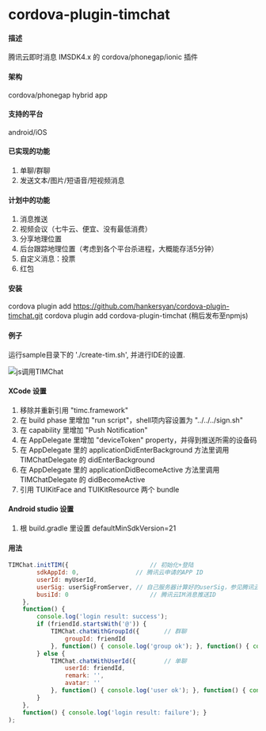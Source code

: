 # cordova-plugin-timchat

#### 描述
腾讯云即时消息 IMSDK4.x 的 cordova/phonegap/ionic 插件

#### 架构
cordova/phonegap hybrid app

#### 支持的平台
android/iOS

#### 已实现的功能

1. 单聊/群聊
2. 发送文本/图片/短语音/短视频消息

#### 计划中的功能

1. 消息推送
2. 视频会议（七牛云、便宜、没有最低消费）
3. 分享地理位置
4. 后台跟踪地理位置（考虑到各个平台杀进程，大概能存活5分钟）
5. 自定义消息：投票
6. 红包

#### 安装
cordova plugin add https://github.com/hankersyan/cordova-plugin-timchat.git
cordova plugin add cordova-plugin-timchat (稍后发布至npmjs)

#### 例子
运行sample目录下的 './create-tim.sh', 并进行IDE的设置.

![js调用TIMChat](https://meehealth.oss-cn-shanghai.aliyuncs.com/tim/3eyau6.gif "js调用TIMChat")

#### XCode 设置

1. 移除并重新引用 "timc.framework"
2. 在 build phase 里增加 "run script"，shell项内容设置为 "../../../sign.sh"
3. 在 capability 里增加 "Push Notification"
4. 在 AppDelegate 里增加 "deviceToken" property，并得到推送所需的设备码
5. 在 AppDelegate 里的 applicationDidEnterBackground 方法里调用 TIMChatDelegate 的 didEnterBackground
6. 在 AppDelegate 里的 applicationDidBecomeActive 方法里调用 TIMChatDelegate 的 didBecomeActive
7. 引用 TUIKitFace and TUIKitResource 两个 bundle

#### Android studio 设置 
1. 根 build.gradle 里设置 defaultMinSdkVersion=21 

#### 用法

```javascript
TIMChat.initTIM({						// 初始化+登陆
        sdkAppId: 0,				// 腾讯云申请的APP ID
        userId: myUserId,
        userSig: userSigFromServer, // 自己服务器计算好的userSig，参见腾讯云文档
        busiId: 0						// 腾讯云IM消息推送ID
    },
    function() {
        console.log('login result: success');
        if (friendId.startsWith('@')) {
            TIMChat.chatWithGroupId({		// 群聊
                groupId: friendId
            }, function() { console.log('group ok'); }, function() { console.log('group fail'); });
        } else {
            TIMChat.chatWithUserId({		// 单聊
                userId: friendId,
                remark: '',
                avatar: ''
            }, function() { console.log('user ok'); }, function() { console.log('user fail'); });
        }
    },
    function() { console.log('login result: failure'); }
);
```